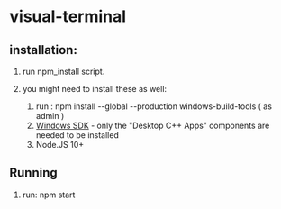 # visual-terminal

## installation:

1. run npm_install script.

1. you might need to install these as well:
    1. run : npm install --global --production windows-build-tools ( as admin )
    1. [Windows SDK](https://developer.microsoft.com/en-us/windows/downloads/windows-10-sdk/) - only the "Desktop C++ Apps" components are needed to be installed
    1. Node.JS 10+


## Running
1.
    run: npm start